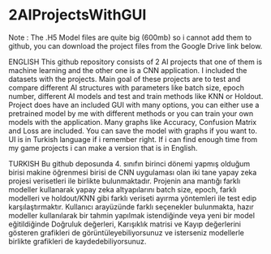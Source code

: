 # 2AIProjectsWithGUI
Note : The .H5 Model files are quite big (600mb) so i cannot add them to github, you can download the project files from the Google Drive link below.

ENGLISH
This github repository consists of 2 AI projects that one of them is machine learning and the other one is a CNN application. I included the datasets with the projects. Main goal of these projects are to test and compare different AI structures with parameters like batch size, epoch number, different AI models and test and train methods like KNN or Holdout. Project does have an included GUI with many options, you can either use a pretrained model by me with different methods or you can train your own models with the application. Many graphs like Accuracy, Confusion Matrix and Loss are included. You can save the model with graphs if you want to. UI is in Turkish language if i remember right. If i can find enough time from my game projects i can make a version that is in English. 

TURKISH
Bu github deposunda 4. sınıfın birinci dönemi yapmış olduğum birisi makine öğrenmesi birisi de CNN uygulaması olan iki tane yapay zeka projesi verisetleri ile birlikte bulunmaktadır. Projenin ana mantığı farklı modeller kullanarak yapay zeka altyapılarını batch size, epoch, farklı modelleri ve holdout/KNN gibi farklı veriseti ayırma yöntemleri ile test edip karşılaştırmaktır. Kullanıcı arayüzünde farklı seçenekler bulunmakta, hazır modeller kullanılarak bir tahmin yapılmak istendiğinde veya yeni bir model eğitildiğinde Doğruluk değerleri, Karışıklık matrisi ve Kayıp değerlerini gösteren grafikleri de görüntüleyebiliyorsunuz ve isterseniz modellerle birlikte grafikleri de kaydedebiliyorsunuz.
